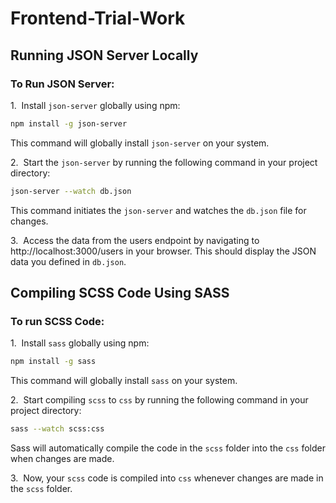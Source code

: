 # Frontend-Trial-Work

## Running JSON Server Locally
### To Run JSON Server:

1.&nbsp; Install `json-server` globally using npm:
```bash
npm install -g json-server
```
This command will globally install `json-server` on your system.

2.&nbsp; Start the `json-server` by running the following command in your project directory:
```bash
json-server --watch db.json
```
This command initiates the `json-server` and watches the `db.json` file for changes.

3.&nbsp; Access the data from the users endpoint by navigating to http://localhost:3000/users in your browser. This should display the JSON data you defined in `db.json`.

## Compiling SCSS Code Using SASS
### To run SCSS Code:
1.&nbsp; Install `sass` globally using npm:
```bash
npm install -g sass
```
This command will globally install `sass` on your system.

2.&nbsp; Start compiling `scss` to `css` by running the following command in your project directory:
```bash
sass --watch scss:css
```
Sass will automatically compile the code in the `scss` folder into the `css` folder when changes are made.

3.&nbsp; Now, your `scss` code is compiled into `css` whenever changes are made in the `scss` folder.
